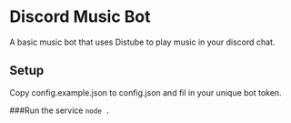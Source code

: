 # Discord Music Bot
A basic music bot that uses Distube to play music in your discord chat.

## Setup
Copy config.example.json to config.json and fil in your unique bot token.

###Run the service
```node .```
